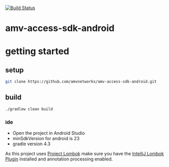 [![Build Status](https://travis-ci.org/amvnetworks/amv-access-sdk-android.svg?branch=master)](https://travis-ci.org/amvnetworks/amv-access-sdk-android)

amv-access-sdk-android
======================

# getting started
## setup
```bash
git clone https://github.com/amvnetworks/amv-access-sdk-android.git
```

## build
```bash
./gradlew clean build
```

### ide
* Open the project in Android Studio
* minSdkVersion for android is 23
* gradle version 4.3

As this project uses [Project Lombok](https://projectlombok.org/) make sure you have the
[IntelliJ Lombok Plugin](https://github.com/mplushnikov/lombok-intellij-plugin) installed and
annotation processing enabled.
